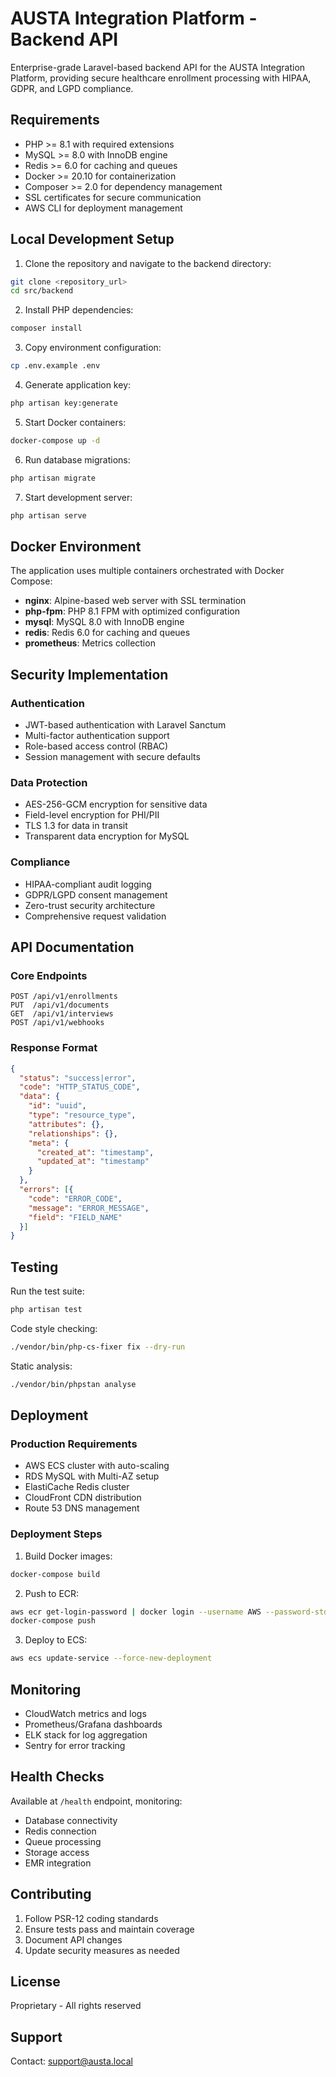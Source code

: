 # AUSTA Integration Platform - Backend API

Enterprise-grade Laravel-based backend API for the AUSTA Integration Platform, providing secure healthcare enrollment processing with HIPAA, GDPR, and LGPD compliance.

## Requirements

- PHP >= 8.1 with required extensions
- MySQL >= 8.0 with InnoDB engine
- Redis >= 6.0 for caching and queues
- Docker >= 20.10 for containerization
- Composer >= 2.0 for dependency management
- SSL certificates for secure communication
- AWS CLI for deployment management

## Local Development Setup

1. Clone the repository and navigate to the backend directory:
```bash
git clone <repository_url>
cd src/backend
```

2. Install PHP dependencies:
```bash
composer install
```

3. Copy environment configuration:
```bash
cp .env.example .env
```

4. Generate application key:
```bash
php artisan key:generate
```

5. Start Docker containers:
```bash
docker-compose up -d
```

6. Run database migrations:
```bash
php artisan migrate
```

7. Start development server:
```bash
php artisan serve
```

## Docker Environment

The application uses multiple containers orchestrated with Docker Compose:

- **nginx**: Alpine-based web server with SSL termination
- **php-fpm**: PHP 8.1 FPM with optimized configuration
- **mysql**: MySQL 8.0 with InnoDB engine
- **redis**: Redis 6.0 for caching and queues
- **prometheus**: Metrics collection

## Security Implementation

### Authentication
- JWT-based authentication with Laravel Sanctum
- Multi-factor authentication support
- Role-based access control (RBAC)
- Session management with secure defaults

### Data Protection
- AES-256-GCM encryption for sensitive data
- Field-level encryption for PHI/PII
- TLS 1.3 for data in transit
- Transparent data encryption for MySQL

### Compliance
- HIPAA-compliant audit logging
- GDPR/LGPD consent management
- Zero-trust security architecture
- Comprehensive request validation

## API Documentation

### Core Endpoints

```
POST /api/v1/enrollments
PUT  /api/v1/documents
GET  /api/v1/interviews
POST /api/v1/webhooks
```

### Response Format

```json
{
  "status": "success|error",
  "code": "HTTP_STATUS_CODE",
  "data": {
    "id": "uuid",
    "type": "resource_type",
    "attributes": {},
    "relationships": {},
    "meta": {
      "created_at": "timestamp",
      "updated_at": "timestamp"
    }
  },
  "errors": [{
    "code": "ERROR_CODE",
    "message": "ERROR_MESSAGE",
    "field": "FIELD_NAME"
  }]
}
```

## Testing

Run the test suite:
```bash
php artisan test
```

Code style checking:
```bash
./vendor/bin/php-cs-fixer fix --dry-run
```

Static analysis:
```bash
./vendor/bin/phpstan analyse
```

## Deployment

### Production Requirements
- AWS ECS cluster with auto-scaling
- RDS MySQL with Multi-AZ setup
- ElastiCache Redis cluster
- CloudFront CDN distribution
- Route 53 DNS management

### Deployment Steps
1. Build Docker images:
```bash
docker-compose build
```

2. Push to ECR:
```bash
aws ecr get-login-password | docker login --username AWS --password-stdin
docker-compose push
```

3. Deploy to ECS:
```bash
aws ecs update-service --force-new-deployment
```

## Monitoring

- CloudWatch metrics and logs
- Prometheus/Grafana dashboards
- ELK stack for log aggregation
- Sentry for error tracking

## Health Checks

Available at `/health` endpoint, monitoring:
- Database connectivity
- Redis connection
- Queue processing
- Storage access
- EMR integration

## Contributing

1. Follow PSR-12 coding standards
2. Ensure tests pass and maintain coverage
3. Document API changes
4. Update security measures as needed

## License

Proprietary - All rights reserved

## Support

Contact: support@austa.local